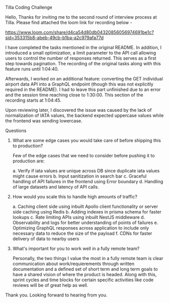 Tilla Coding Challenge

Hello, Thanks for inviting me to the second round of interview process at Tilla. Please find attached the loom link for recording below -

https://www.loom.com/share/d4ca54d80db04320856056974691be1c?sid=353315b8-abeb-49cb-b1ba-a2c979afa77d

I have completed the tasks mentioned in the original README. In addition, I introduced a small optimization, a limit parameter to the API call allowing users to control the number of responses returned. This serves as a first step towards pagination. The recording of the original tasks along with this feature runs until 1:04:40.

Afterwards, I worked on an additional feature: converting the GET individual airport data API into a GraphQL endpoint (though this was not explicitly required in the README). I had to leave this part unfinished due to an error and the session time reaching close to 1:30:00. This section of the recording starts at 1:04:45.

Upon reviewing later, I discovered the issue was caused by the lack of normalization of IATA values, the backend expected uppercase values while the frontend was sending lowercase.

Questions

1. What are some edge cases you would take care of before shipping this to production?

    Few of the edge cases that we need to consider before pushing it to production are:

    a. Verify if iata values are unique across DB since duplicate iata values might cause errors
    b. Input sanitization in search bar
    c. Graceful handling of API failures in the frontend using Error boundary
    d. Handling of large datasets and latency of API calls.

2. How would you scale this to handle high amounts of traffic?

    a. Caching client side using inbuilt Apollo client functionality or server side caching using Redis
    b. Adding indexes in prisma schema for faster lookups
    c. Rate limiting APIs using inbuilt NestJS middleware
    d. Observability and logs for better understanding of points of failures
    e. Optimizing GraphQL responses across application to include only necessary data to reduce the size of the payload
    f. CDNs for faster delivery of data to nearby users



3. What's important for you to work well in a fully remote team?

    Personally, the two things I value the most in a fully remote team is clear communication about work/requierements through written documentation and a defined set of short term and long term goals to have a shared vision of where the product is headed. Along with this, sprint cycles and time blocks for certain specific activities like code reviews will be of great help as well.


Thank you. Looking forward to hearing from you.

